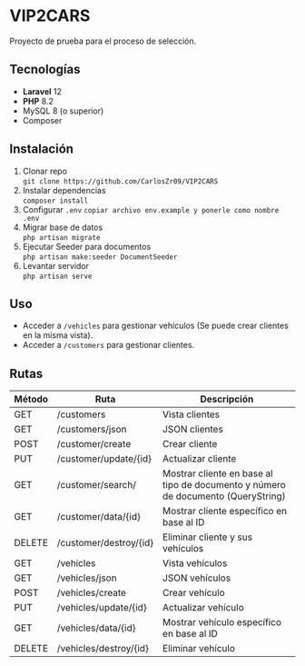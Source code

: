 # VIP2CARS

Proyecto de prueba para el proceso de selección.

## Tecnologías

- **Laravel** 12  
- **PHP** 8.2  
- MySQL 8 (o superior)  
- Composer  

## Instalación

1. Clonar repo  
   `git clone https://github.com/CarlosZr09/VIP2CARS`  
2. Instalar dependencias  
   `composer install`  
3. Configurar `.env` 
   `copiar archivo env.example y ponerle como nombre .env` 
4. Migrar base de datos  
   `php artisan migrate`  
5. Ejecutar Seeder para documentos  
   `php artisan make:seeder DocumentSeeder`  
6. Levantar servidor  
   `php artisan serve`

## Uso

- Acceder a `/vehicles` para gestionar vehículos (Se puede crear clientes en la misma vista).
- Acceder a `/customers` para gestionar clientes.

## Rutas

| Método | Ruta                   | Descripción                                                                          |
|--------|-------------------------|--------------------------------------------------------------------------------------|
| GET    | /customers               | Vista clientes                                                                      |
| GET    | /customers/json          | JSON clientes                                                                       |
| POST   | /customer/create         | Crear cliente                                                                       |
| PUT    | /customer/update/{id}    | Actualizar cliente                                                                  |
| GET    | /customer/search/        | Mostrar cliente en base al tipo de documento y número de documento (QueryString)    |
| GET    | /customer/data/{id}      | Mostrar cliente específico en base al ID                                            |
| DELETE | /customer/destroy/{id}   | Eliminar cliente y sus vehículos                                                    |
| GET    | /vehicles                | Vista vehículos                                                                     |
| GET    | /vehicles/json           | JSON vehículos                                                                      |
| POST   | /vehicles/create         | Crear vehículo                                                                      |
| PUT    | /vehicles/update/{id}    | Actualizar vehículo                                                                 |
| GET    | /vehicles/data/{id}      | Mostrar vehículo específico en base al ID                                           |
| DELETE | /vehicles/destroy/{id}   | Eliminar vehículo                                                                   |

